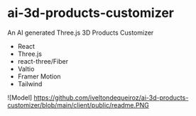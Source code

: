 # ai-3d-products-customizer
An AI generated Three.js 3D Products Customizer 
- React
- Three.js
- react-three/Fiber
- Valtio
- Framer Motion
- Tailwind


![Model] https://github.com/iveltondequeiroz/ai-3d-products-customizer/blob/main/client/public/readme.PNG

